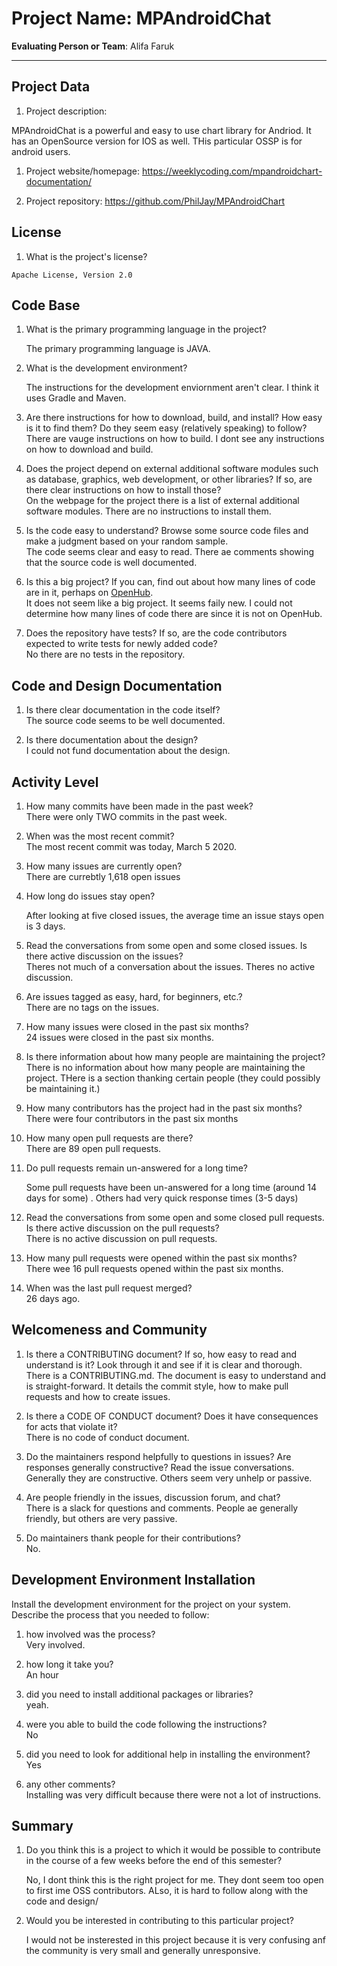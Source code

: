 # Project Name: MPAndroidChat  <!-- replace with the project name -->   
	
**Evaluating Person or Team**: Alifa Faruk
<!-- list your first name and github user-name-->

---

## Project Data

1. Project description: <br>
<!--
What is the purpose of this project? What does the code do? What type of users
does it have?
-->
  MPAndroidChat is a powerful and easy to use chart library for Andriod. It has an OpenSource version for IOS as well. THis particular OSSP is for android users. 

1. Project website/homepage:
	https://weeklycoding.com/mpandroidchart-documentation/

1. Project repository:
	https://github.com/PhilJay/MPAndroidChart


## License

1. What is the project's license? <br>
<!--
In most repositories there will be a file named LICENSE or something similar in
the root level of the repository. This is the one to examine. There may be
different licenses on specific files, but the project will have a main license.
-->

	Apache License, Version 2.0 

## Code Base


1. What is the primary programming language in the project?

	The primary programming language is JAVA.

1. What is the development environment? <br>
	<!--
	For example, is it Gnu C++ on Linux?
	Is it a Windows 10 application? Does one need to develop in a virtual machine?
	-->
	The instructions for the development enviornment aren't clear. I think it uses Gradle and Maven.

1. Are there instructions for how to download, build, and install? How easy is it
to find them? Do they seem easy (relatively speaking) to follow? <br>
	There are vauge instructions on how to build. I dont see any instructions on how to download and build.
 
1. Does the project depend on external additional software modules such as
database,  graphics, web development, or other libraries? If so, are there clear instructions on how to install those? <br>
	On the webpage for the project there is a list of external additional software modules. There are no instructions to install them.

1. Is the code easy to understand? Browse some source code files and make
a judgment based on your random sample. <br>
	The code seems clear and easy to read. There ae comments showing that the source code is well documented.

1. Is this a big project? If you can, find out about how many lines of code
are in it, perhaps on [OpenHub](https://www.openhub.net/). <br>
	It does not seem like a big project. It seems faily new. I could not determine how many lines of code there are since it is not on OpenHub.

1. Does the repository have tests? If so, are the code contributors expected to write tests for newly added code? <br>
	No there are no tests in the repository.


## Code and Design Documentation
1. Is there clear documentation in the code itself? <br>
	The source code seems to be well documented.

1. Is there documentation about the design?  <br>
	I could not fund documentation about the design.

## Activity Level


1. How many commits have been made in the past week? <br>
	There were only TWO commits in the past week.
	
1. When was the most recent commit? <br>
	The most recent commit was today, March 5 2020.

1. How many issues are currently open? <br>
	There are currebtly 1,618 open issues
1. How long do issues stay open? <br>
	<!--
	Take the five closed issues (they can be most recently closed or a sample distributed over time) and look at when each was first reported.
	Compute the number of days that each was open and take the average.
	-->
	After looking at five closed issues, the average time an issue stays open is 3 days.

1. Read the conversations from some open and some closed issues. Is there active discussion on the issues? <br>
	Theres not much of a conversation about the issues. Theres no active discussion.

1. Are issues tagged as easy, hard, for beginners, etc.? <br>
	There are no tags on the issues.

1. How many issues were closed in the past six months? <br>
	24 issues were closed in the past six months.

1. Is there information about how many people are maintaining the project? <br>
	There is no information about how many people are maintaining the project. THere is a section thanking certain people (they could possibly be maintaining it.)

1. How many contributors has the project had in the past six months? <br>
	There were four contributors in the past six months

1. How many open pull requests are there? <br>
	There are 89 open pull requests.

1. Do pull requests remain un-answered for a long time? <br>
	<!--
	Look at the closed pull requests to see how long they stayed open.
	Take the five closed pull requests  (they can be most recently closed or a sample distributed over time) and look at when each was first created.
	Compute the number of days that each was open and take the average.
	-->
	Some pull requests have been un-answered for a long time (around 14 days for some) . Others had very quick response times (3-5 days)

1. Read the conversations from some open and some closed pull requests.  Is there active discussion on the pull requests? <br>
	There is no active discussion on pull requests.

1. How many pull requests were opened within the past six months? <br>
	There wee 16 pull requests opened within the past six months.

1. When was the last  pull request  merged? <br>
	26 days ago.

## Welcomeness and Community

1. Is there a CONTRIBUTING document? If so, how easy to read and understand is it?
Look through it and see if it is clear and thorough. <br>
	There is a CONTRIBUTING.md. The document is easy to understand and is straight-forward. It details the commit style, how to make pull requests and how to create issues.

1. Is there a CODE OF CONDUCT document? Does it have consequences for acts that
violate it? <br>
	There is no code of conduct document.

1. Do the maintainers respond helpfully to questions in issues?
Are responses generally constructive? Read the issue conversations. <br>
	Generally they are constructive. Others seem very unhelp or passive. 

1. Are people friendly in the issues, discussion forum, and chat? <br>
	There is a slack for questions and comments. People ae generally friendly, but others are very passive.

1. Do maintainers thank people for their contributions? <br>
	No.

## Development Environment Installation

Install the development environment for the project on your system.
Describe the process that you needed to follow:

1. how involved was the process? <br>
	Very involved.

1. how long it take you? <br>
	An hour

1. did you need to install additional packages or libraries? <br>
	yeah.

1. were you able to build the code following the instructions? <br>
	No

1. did you need to look for additional help in installing the environment? <br>
	Yes

1. any other comments? <br>
	Installing was very difficult because there were not a lot of instructions. 



## Summary
1. Do you think  this is a project to which it would be possible to contribute
in the course of a few weeks before the end of this semester? <br>
	<!--
	Explain your position. Do NOT simply say 'yes or 'no'.
	-->

	No, I dont think this is the right project for me. They dont seem too open to first ime OSS contributors. ALso, it is hard to follow along with the code and design/ 
1. Would you be interested in contributing to this particular project? <br>
	<!--
	Explain why you would or would not be interested in contributing to this project. Do NOT simply say 'yes or 'no'.
	-->
	I would not be insterested in this project because it is very confusing anf the community is very small and generally unresponsive. 
